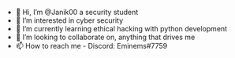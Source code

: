 - 👋 Hi, I’m @Janik00 a security student
- 👀 I’m interested in cyber security
- 🌱 I’m currently learning ethical hacking with python development
- 💞️ I’m looking to collaborate on, anything that drives me
- 📫 How to reach me - Discord: Eminems#7759
